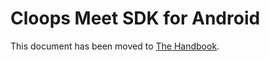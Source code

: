 # Cloops Meet SDK for Android

This document has been moved to [The Handbook](https://jitsi.github.io/handbook/docs/dev-guide/dev-guide-android-sdk).
